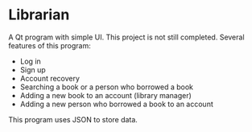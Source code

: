 # Librarian
A Qt program with simple UI. This project is not still completed.
Several features of this program:
- Log in
- Sign up
- Account recovery
- Searching a book or a person who borrowed a book
- Adding a new book to an account (library manager)
- Adding a new person who borrowed a book to an account

This program uses JSON to store data.